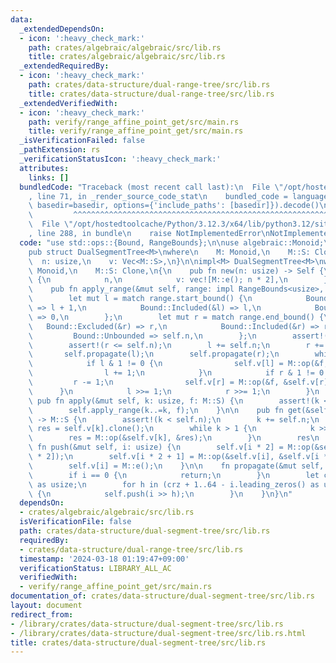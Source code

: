 ```yaml
---
data:
  _extendedDependsOn:
  - icon: ':heavy_check_mark:'
    path: crates/algebraic/algebraic/src/lib.rs
    title: crates/algebraic/algebraic/src/lib.rs
  _extendedRequiredBy:
  - icon: ':heavy_check_mark:'
    path: crates/data-structure/dual-range-tree/src/lib.rs
    title: crates/data-structure/dual-range-tree/src/lib.rs
  _extendedVerifiedWith:
  - icon: ':heavy_check_mark:'
    path: verify/range_affine_point_get/src/main.rs
    title: verify/range_affine_point_get/src/main.rs
  _isVerificationFailed: false
  _pathExtension: rs
  _verificationStatusIcon: ':heavy_check_mark:'
  attributes:
    links: []
  bundledCode: "Traceback (most recent call last):\n  File \"/opt/hostedtoolcache/Python/3.12.3/x64/lib/python3.12/site-packages/onlinejudge_verify/documentation/build.py\"\
    , line 71, in _render_source_code_stat\n    bundled_code = language.bundle(stat.path,\
    \ basedir=basedir, options={'include_paths': [basedir]}).decode()\n          \
    \         ^^^^^^^^^^^^^^^^^^^^^^^^^^^^^^^^^^^^^^^^^^^^^^^^^^^^^^^^^^^^^^^^^^^^^^^^^^^^^^^^^\n\
    \  File \"/opt/hostedtoolcache/Python/3.12.3/x64/lib/python3.12/site-packages/onlinejudge_verify/languages/rust.py\"\
    , line 288, in bundle\n    raise NotImplementedError\nNotImplementedError\n"
  code: "use std::ops::{Bound, RangeBounds};\n\nuse algebraic::Monoid;\n\n#[derive(Clone)]\n\
    pub struct DualSegmentTree<M>\nwhere\n    M: Monoid,\n    M::S: Clone,\n{\n  \
    \  n: usize,\n    v: Vec<M::S>,\n}\n\nimpl<M> DualSegmentTree<M>\nwhere\n    M:\
    \ Monoid,\n    M::S: Clone,\n{\n    pub fn new(n: usize) -> Self {\n        Self\
    \ {\n            n,\n            v: vec![M::e(); n * 2],\n        }\n    }\n\n\
    \    pub fn apply_range(&mut self, range: impl RangeBounds<usize>, f: M::S) {\n\
    \        let mut l = match range.start_bound() {\n            Bound::Excluded(&l)\
    \ => l + 1,\n            Bound::Included(&l) => l,\n            Bound::Unbounded\
    \ => 0,\n        };\n        let mut r = match range.end_bound() {\n         \
    \   Bound::Excluded(&r) => r,\n            Bound::Included(&r) => r + 1,\n   \
    \         Bound::Unbounded => self.n,\n        };\n        assert!(l <= r);\n\
    \        assert!(r <= self.n);\n        l += self.n;\n        r += self.n;\n \
    \       self.propagate(l);\n        self.propagate(r);\n        while l < r {\n\
    \            if l & 1 != 0 {\n                self.v[l] = M::op(&f, &self.v[l]);\n\
    \                l += 1;\n            }\n            if r & 1 != 0 {\n       \
    \         r -= 1;\n                self.v[r] = M::op(&f, &self.v[r]);\n      \
    \      }\n            l >>= 1;\n            r >>= 1;\n        }\n    }\n\n   \
    \ pub fn apply(&mut self, k: usize, f: M::S) {\n        assert!(k < self.n);\n\
    \        self.apply_range(k..=k, f);\n    }\n\n    pub fn get(&self, mut k: usize)\
    \ -> M::S {\n        assert!(k < self.n);\n        k += self.n;\n        let mut\
    \ res = self.v[k].clone();\n        while k > 1 {\n            k >>= 1;\n    \
    \        res = M::op(&self.v[k], &res);\n        }\n        res\n    }\n\n   \
    \ fn push(&mut self, i: usize) {\n        self.v[i * 2] = M::op(&self.v[i], &self.v[i\
    \ * 2]);\n        self.v[i * 2 + 1] = M::op(&self.v[i], &self.v[i * 2 + 1]);\n\
    \        self.v[i] = M::e();\n    }\n\n    fn propagate(&mut self, i: usize) {\n\
    \        if i == 0 {\n            return;\n        }\n        let crz = i.trailing_zeros()\
    \ as usize;\n        for h in (crz + 1..64 - i.leading_zeros() as usize).rev()\
    \ {\n            self.push(i >> h);\n        }\n    }\n}\n"
  dependsOn:
  - crates/algebraic/algebraic/src/lib.rs
  isVerificationFile: false
  path: crates/data-structure/dual-segment-tree/src/lib.rs
  requiredBy:
  - crates/data-structure/dual-range-tree/src/lib.rs
  timestamp: '2024-03-18 01:19:47+09:00'
  verificationStatus: LIBRARY_ALL_AC
  verifiedWith:
  - verify/range_affine_point_get/src/main.rs
documentation_of: crates/data-structure/dual-segment-tree/src/lib.rs
layout: document
redirect_from:
- /library/crates/data-structure/dual-segment-tree/src/lib.rs
- /library/crates/data-structure/dual-segment-tree/src/lib.rs.html
title: crates/data-structure/dual-segment-tree/src/lib.rs
---
```

